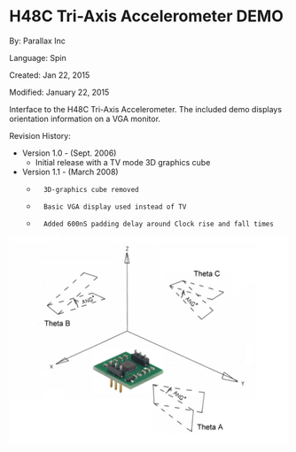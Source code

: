 # H48C Tri-Axis Accelerometer DEMO

By: Parallax Inc

Language: Spin

Created: Jan 22, 2015

Modified: January 22, 2015

Interface to the H48C Tri-Axis Accelerometer. The included demo displays orientation information on a VGA monitor.

Revision History:

*   Version 1.0 - (Sept. 2006)
    *   Initial release with a TV mode 3D graphics cube
*   Version 1.1 - (March 2008)
    *       3D-graphics cube removed
    *       Basic VGA display used instead of TV
    *       Added 600nS padding delay around Clock rise and fall times

![Auxiliary_Files/H48C_XYZ.JPG](Auxiliary_Files/H48C_XYZ.JPG)
